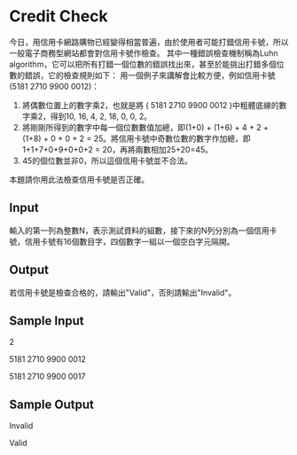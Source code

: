# Credit Check
今日，用信用卡網路購物已經變得相當普遍，由於使用者可能打錯信用卡號，所以一般電子商務型網站都會對信用卡號作檢查。
其中一種錯誤檢查機制稱為Luhn algorithm，它可以把所有打錯一個位數的錯誤找出來，甚至於能挑出打錯多個位數的錯誤，它的檢查規則如下：
用一個例子來講解會比較方便，例如信用卡號(5181 2710 9900 0012)：

   1. 將偶數位置上的數字乘2，也就是將 ( 5181 2710 9900 0012 )中粗體底線的數字乘2，得到10, 16, 4, 2, 18, 0, 0, 2。
   2. 將剛剛所得到的數字中每一個位數數值加總，即(1+0) + (1+6) + 4 + 2 + (1+8) + 0 + 0 + 2 = 25。將信用卡號中奇數位數的數字作加總，即1+1+7+0+9+0+0+2 = 20，再將兩數相加25+20=45。
   3. 45的個位數並非0，所以這個信用卡號並不合法。

本題請你用此法檢查信用卡號是否正確。

## Input
輸入的第一列為整數N，表示測試資料的組數，接下來的N列分別為一個信用卡號，信用卡號有16個數目字，四個數字一組以一個空白字元隔開。
## Output
若信用卡號是檢查合格的，請輸出"Valid"，否則請輸出"Invalid"。
## Sample Input

   2
   
   5181 2710 9900 0012
   
   5181 2710 9900 0017
## Sample Output

   Invalid
   
   Valid

